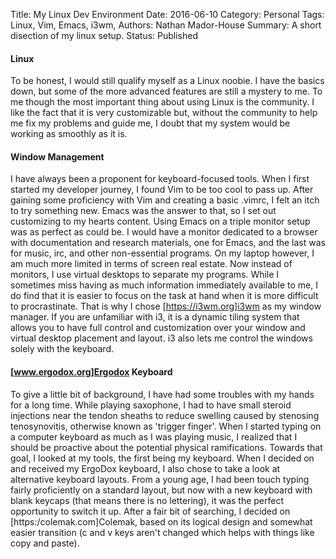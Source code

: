 Title: My Linux Dev Environment
Date: 2016-06-10
Category: Personal
Tags: Linux, Vim, Emacs, i3wm, 
Authors: Nathan Mador-House
Summary: A short disection of my linux setup.
Status: Published

#### Linux

To be honest, I would still qualify myself as a Linux noobie. I have the basics down, but some of the more advanced features are still a mystery to me. To me though the most important thing about using Linux is the community. I like the fact that it is very customizable but, without the community to help me fix my problems and guide me, I doubt that my system would be working as smoothly as it is.

#### Window Management

I have always been a proponent for keyboard-focused tools. When I first started my developer journey, I found Vim to be too cool to pass up. After gaining some proficiency with Vim and creating a basic .vimrc, I felt an itch to try something new. Emacs was the answer to that, so I set out customizing to my hearts content.
Using Emacs on a triple monitor setup was as perfect as could be. I would have a monitor dedicated to a browser with documentation and research materials, one for Emacs, and the last was for music, irc, and other non-essential programs.
On my laptop however, I am much more limited in terms of screen real estate. Now instead of monitors, I use virtual desktops to separate my programs. While I sometimes miss having as much information immediately available to me, I do find that it is easier to focus on the task at hand when it is more difficult to procrastinate. That is why I chose [https://i3wm.org]i3wm as my window manager. If you are unfamiliar with i3, it is a dynamic tiling system that allows you to have full control and customization over your window and virtual desktop placement and layout. i3 also lets me control the windows solely with the keyboard.

#### [www.ergodox.org]Ergodox Keyboard

To give a little bit of background, I have had some troubles with my hands for a long time. While playing saxophone, I had to have small steroid injections near the tendon sheaths to reduce swelling caused by stenosing tenosynovitis, otherwise known as 'trigger finger'.
When I started typing on a computer keyboard as much as I was playing music, I realized that I should be proactive about the potential physical ramifications. Towards that goal, I looked at my tools, the first being my keyboard. When I decided on and received my ErgoDox keyboard, I also chose to take a look at alternative keyboard layouts. From a young age, I had been touch typing fairly proficiently on a standard layout, but now with a new keyboard with blank keycaps (that means there is no lettering), it was the perfect opportunity to switch it up. After a fair bit of searching, I decided on [https:/colemak.com]Colemak, based on its logical design and somewhat easier transition (c and v keys aren't changed which helps with things like copy and paste).


